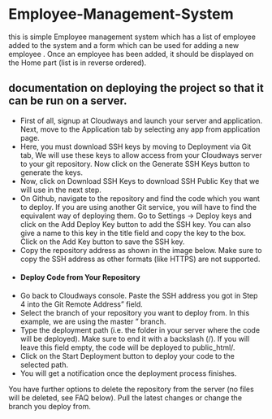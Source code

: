 # Employee-Management-System

this is simple Employee management system which has a list of employee added to the system and a form which can be used for adding a new employee . Once an employee has been added, it should be displayed on the Home part (list is in reverse ordered). 
##  documentation on  deploying the project so that it can be run on a server.
* First of all, signup at Cloudways and launch your server and application. Next, move to the Application tab by selecting any app from application page.
* Here, you must download SSH keys by moving to Deployment via Git tab,
We will use these keys to allow access from your Cloudways server to your git repository. Now click on the Generate SSH Keys button to generate the keys.
* Now, click on Download SSH Keys to download SSH Public Key that we will use in the next step.
* On Github, navigate to the repository and find the code which you want to deploy. If you are using another Git service, you will have to find the equivalent way of deploying them. Go to Settings -> Deploy keys and click on the Add Deploy Key button to add the SSH key. You can also give a name to this key in the title field and copy the key to the box. Click on the Add Key button to save the SSH key.
* Copy the repository address as shown in the image below. Make sure to copy the  SSH address as other formats (like HTTPS) are not supported.
* #### Deploy Code from Your Repository
 * Go back to Cloudways console. Paste the SSH address you got in Step 4 into the Git Remote Address” field.
 * Select the branch of your repository you want to deploy from. In this example, we are using the master ” branch.
 * Type the deployment path (i.e. the folder in your server where the code will be deployed). Make sure to end it with a backslash (/). If you will leave this field empty, the code will be deployed to public_html/.
 * Click on the Start Deployment button to deploy your code to the selected path. 
* You will get a notification once the deployment process finishes.

You have further options to delete the repository from the server (no files will be deleted, see FAQ below). Pull the latest changes or change the branch you deploy from.
 
